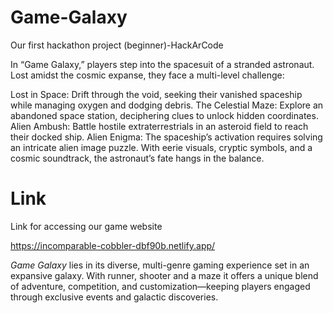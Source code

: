 # Game-Galaxy
Our first hackathon project (beginner)-HackArCode

In “Game Galaxy,” players step into the spacesuit of a stranded astronaut. Lost amidst the cosmic expanse, they face a multi-level challenge:

Lost in Space: Drift through the void, seeking their vanished spaceship while managing oxygen and dodging debris.
The Celestial Maze: Explore an abandoned space station, deciphering clues to unlock hidden coordinates.
Alien Ambush: Battle hostile extraterrestrials in an asteroid field to reach their docked ship.
Alien Enigma: The spaceship’s activation requires solving an intricate alien image puzzle. With eerie visuals, cryptic symbols, and a cosmic soundtrack, the astronaut’s fate hangs in the balance.

# Link 
Link for accessing our game website

https://incomparable-cobbler-dbf90b.netlify.app/

*Game Galaxy* lies in its diverse, multi-genre gaming experience set in an expansive galaxy. With runner, shooter and a maze it offers a unique blend of adventure, competition, and customization—keeping players engaged through exclusive events and galactic discoveries.

